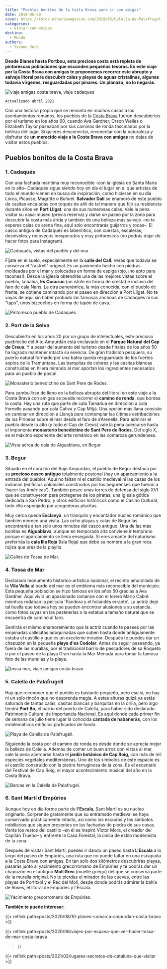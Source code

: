 ```yaml
---
title: "Pueblos bonitos de la Costa Brava para ir con amigas"
date: 2019-05-28
cover: https://fotos.etheriamagazine.com/2019/05/Calella-de-Palafrugel-viaje-amigas.jpg
categories: 
  - viajar-con-amigas
destino: 
  - Mundo
authors: 
  - Yvonne Solé
---
```


**Desde Blanes hasta Portbou, esta preciosa costa está repleta de pintorescas 
poblaciones que esconden pequeños tesoros. En este viaje por la Costa Brava con amigas 
te proponemos recorrer este abrupto y salvaje litoral para descubrir calas y playas de 
aguas cristalinas, algunas todavía vírgenes, resguardadas por pinares. Un planazo, no lo 
negarás.** 

![viaje amigas costa brava, viaje cadaques](https://fotos.etheriamagazine.com/2019/05/playas-cadaques-costa-brva.jpg "Playa de Cadaqués. © Félix Lorenzo")

```
Actualizado abril 2021
```

Con una historia propia que se remonta en muchos casos a los asentamientos romanos, los 
pueblos de la [Costa Brava](https://costabrava.org/es/) fueron descubiertos por el 
turismo en los años 60, cuando Ava Gardner, Orson Welles o Elizabeth Taylor paseaban por 
sus caminos de ronda fascinados por la belleza del lugar. Si quieres desconectar, 
reconectar con la naturaleza y disfrutar de **un merecido viaje a la Costa Brava con 
amigas** no dejes de visitar estos pueblos. 

## Pueblos bonitos de la Costa Brava

### 1\. Cadaqués

Con una fachada marítima muy reconocible –con la iglesia de Santa María en lo alto– 
Cadaqués sigue siendo hoy en día el lugar en el que artistas de todo el mundo vienen en 
busca de inspiración, como hicieran en su día Lorca, Picasso, Magritte o Buñuel. 
**Salvador Dalí** se enamoró de este pueblo de casitas encaladas con toques de añil de 
tal manera que fijó su residencia durante años en **Port Lligat**, una de sus numerosas 
calas. Vale la pena visitar su casa-museo (previa reserva) y darse un paseo por la zona 
para descubrir la costa más árida y también de una belleza más salvaje –no te esperes 
calas de arena fina, aquí solo encontrarás guijarros y rocas–. El casco antiguo de 
Cadaqués es laberíntico, con cuestas, escaleras, desniveles y recovecos inesperados y 
muy pintorescos (no podrás dejar de hacer fotos para Instagram). 

![Cadaqués, vistas del pueblo y del mar](https://fotos.etheriamagazine.com/2019/05/cadaques-viaje-amigas.jpg "Cadaqués (Costa Brava). © Félix Lorenzo")

Fíjate en el suelo, especialmente en la **calle del Call**. Verás que todavía se 
conserva el "rastrell" original. Es un pavimento hecho con piedras moldeadas por el mar 
y colocadas en forma de espiga (ojo, ¡no apto para tacones!). Desde la iglesia obtendrás 
una de las mejores vistas sobre el pueblo, la bahía, **Es Cucuruc** (un islote en forma 
de cresta) e incluso del faro de cala Nans. La otra panorámica, la más conocida, con el 
pueblo de frente, se obtiene caminando por el paseo en dirección a Port Lligat. No te 
vayas de aquí sin haber probado las famosas anchoas de Cadaqués ni sus "taps", unos 
bizcochos en forma de tapón de cava. 

![Pintoresco pueblo de Cadaqués](https://fotos.etheriamagazine.com/2019/05/Viaje-amigas-cadaques-costa-brava.jpg "Pintoresco pueblo de Cadaqués. © Félix Lorenzo")

### 2\. Port de la Selva

Descubierto en los años 20 por un grupo de intelectuales, este precioso pueblecito del 
Alto Ampurdán está enclavado en el **Parque Natural del Cap de Creus**. Y a pesar del 
aumento del turismo desde finales de los años 50 ha logrado mantener intacta su esencia. 
De gran tradición pesquera, su puerto natural formado por una bahía queda resguardado de 
los fuertes soplos de la Tramuntana. Las barquitas de colores y las casitas blancas 
construidas en hilera mirando al mar aportan los ingredientes necesarios para un pueblo 
de postal. 

![Monasterio benedictino de Sant Pere de Rodes.](https://fotos.etheriamagazine.com/2019/05/sant-pere-rodes-costa-brava.jpg "Monasterio benedictino de Sant Pere de Rodes. ©Pixabay")

Para zambullirse de lleno en la belleza abrupta del litoral en este viaje a la Costa 
Brava con amigas se puede recorrer el **camino de ronda**, que bordea la costa. Hay una 
ruta que parte de cala Tamariua en dirección a cala Fornells pasando por cala Cativa y 
Cap Mitjà. Una opción más llana consiste en caminar en dirección a Llançà para 
contemplar las últimas estribaciones de los Pirineos sobre el mar desde el faro de 
s’Arenella. Para admirar el pueblo desde lo alto (y todo el Cap de Creus) vale la pena 
acercarse hasta el imponente **monasterio benedictino de Sant Pere de Rodes**. Del siglo 
X, es el máximo exponente del arte románico en las comarcas gerundenses. 

![Vista aérea de cala de Aiguablava, en Begur.](https://fotos.etheriamagazine.com/2019/05/Cala-de-Aiguablava-Begur.jpg "Vista aérea de cala de Aiguablava, en Begur. © Félix Lorenzo")

### 3\. Begur

Situado en el corazón del Bajo Ampurdán, el pueblo de Begur destaca por su **precioso 
casco antiguo** totalmente peatonal (hay un aparcamiento a la entrada del pueblo). Aquí 
no faltan ni el castillo medieval ni las casas de los indianos (edificios coloniales 
construidos por los begurenses que fueron a 'hacer las Américas'). También posee unas 
torres de defensa del siglo XVI que se construyeron para protegerse de los piratas; una 
iglesia gótica dedicada a San Pedro; y otros edificios históricos como el Casino 
Cultural, todo ello esponjado por acogedoras placitas. 

Muy cerca queda **Esclanyà**, un tranquilo y encantador núcleo románico que también 
merece una visita. Las ocho playas y calas de Begur las encontrarás a tan solo unos 
minutos del casco antiguo. Una de las más bonitas es **Aiguablava**, aunque en temporada 
alta conviene ir temprano porque el aparcamiento se llena enseguida. Si eres amante del 
naturismo preferirás la **cala Illa Roja** (Isla Roja) que debe su nombre a la gran roca 
rojiza que preside la playita. 

![Calles de Tossa de Mar.](https://fotos.etheriamagazine.com/2019/05/viaje-amigas-tossa-mar.jpg "Tossa de Mar. © Félix Lorenzo")

### 4\. Tossa de Mar

Declarado monumento histórico-artístico nacional, el recinto amurallado de la **Vila 
Vella** al borde del mar es el emblema más reconocible del municipio. Esta pequeña 
población se hizo famosa en los años 50 gracias a Ava Gardner. Aquí vivió un apasionado 
romance con el torero Mario Cabré mientras rodaban la película 'Pandora y el holandés 
errante'. La actriz dejó tal huella que todavía hoy se pueden encontrar alusiones a su 
estancia, como fotos suyas en las pastelerías o la estatua a tamaño natural que se 
encuentra de camino al faro. 

Sentirás el mismo enamoramiento que la actriz cuando te pasees por las empinadas 
callecitas adoquinadas que suben hasta donde antiguamente estaba el castillo y que es un 
excelente mirador. Después te puedes dar un chapuzón en la pequeña **playa d'es 
Codolar**. Antes de seguir paseando, ya fuera de las murallas, por el tradicional barrio 
de pescadores de sa Roqueta o por el paseo de la playa Gran hasta la Mar Menuda para 
tomar la famosa foto de las murallas y la playa. 

![tossa mar, viaje amigas costa brava](https://fotos.etheriamagazine.com/2019/05/tossa-mar-viaje-costa-brava.jpg "Playa de Tossa de Mar (Costa Brava). © Félix Lorenzo")

### 5\. Calella de Palafrugell

Hay que reconocer que el pueblo es bastante pequeño, pero eso sí, no hay ni un solo 
rincón que no desprenda magia. A estas alturas quizá ya estás saturada de tantas calas, 
casitas blancas y barquitas en la orilla, pero algo tendrá **Port Bo**, el barrio del 
puerto de Calella, para haber sido declarado Patrimonio Cultural de Importancia 
Nacional. Es aquí donde cada primer fin de semana de julio tiene lugar la conocida 
**cantada de habaneras**, con los emblemáticos edificios porticados de fondo. 

![Playa de Calella de Palafrugell.](https://fotos.etheriamagazine.com/2019/05/mejor-playa-Calella-de-Palafrugel-e1557312271495.jpg "Playa de Calella de Palafrugell. © Félix Lorenzo")

Siguiendo la costa por el camino de ronda es desde donde se aprecia mejor la belleza de 
Calella. Además de comer un buen arroz con vistas al mar, vale la pena acercarse hasta 
el **jardín botánico de Cap Roig**, con más de mil especies vegetales mediterráneas. Uno 
de los símbolos de este espacio es el castillo construido con la piedra ferruginosa de 
la zona. Es el escenario del Festival de Cap Roig, el mayor acontecimiento musical del 
año en la Costa Brava. 

![Barcas en la Calella de Palafrugel.](https://fotos.etheriamagazine.com/2019/05/viaje-amigas-costa-brava-Calella-de-Palafrugel.jpg "Calella de Palafrugel. © Félix Lorenzo")

### 6\. Sant Martí d'Empúries

Aunque hoy en día forme parte de **l'Escala**, Sant Martí es su núcleo originario. 
Sorprende gratamente que su entramado medieval se haya conservado prácticamente intacto, 
así como los escudos y los símbolos nobiliarios que siguen presentes en las fachadas de 
piedra de sus casas. Verás los restos del castillo –en él se inspiró Víctor Mora, el 
creador del Capitán Trueno– y enfrente la Casa Forestal, la única de estilo modernista 
de la zona. 

Después de visitar Sant Martí, puedes ir dando un paseo hasta **L'Escala** a lo largo 
del paseo de Empúries, una ruta que no puede faltar en una escapada a la Costa Brava con 
amigas. En tan solo dos kilómetros descubrirás playas, pasarás junto al yacimiento 
grecorromano de Empúries y te podrás dar un chapuzón en el antiguo **Moll Grec** (muelle 
griego) del que se conserva parte de la muralla original. No te pierdas el mirador de 
las cuevas, entre las playas de Portitxol y el Rec del Molí, desde donde podrás admirar 
la bahía de Roses, el litoral de Empúries y l'Escala. 

![Yacimiento grecorromano de Empúries.](https://fotos.etheriamagazine.com/2019/05/ruinas-empuries-costa-brava.jpg "Yacimiento grecorromano de Empúries. © Pixabay")

**También te puede interesar:** 

{{< reflink path=posts/2020/08/10-planes-comarca-ampurdan-costa-brava >}} 

{{< reflink path=posts/2020/06/viajes-por-espana-que-ver-hacer-tossa-de-mar-costa-brava 
>}} 

{{< reflink path=posts/2021/02/lugares-secretos-de-cataluna-que-visitar >}}
